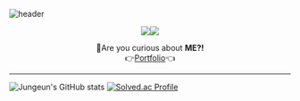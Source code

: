 ![header](https://capsule-render.vercel.app/api?type=waving&color=timeAuto&height=300&section=header&text=Jungeun🙌&fontSize=60)

<p align="center">
<img src="https://img.shields.io/badge/springboot-6DB33F?style=for-the-badge&logo=springboot&logoColor=white"><img src="https://img.shields.io/badge/javascript-F7DF1E?style=for-the-badge&logo=javascript&logoColor=black">

<p align="center"> 
  🧐Are you curious about <strong>ME?!</strong> <br> 
  👉<a href="https://dodo-elice.notion.site/_-afac1a51ee10495aa94b0c595eeffdc8?pvs=4">Portfolio</a>👈
</p>

<hr/>
<p align="center"> 
  
  ![Jungeun's GitHub stats](https://github-readme-stats.vercel.app/api?username=kjjee99&show_icons=true&theme=graywhite)
  [![Solved.ac Profile](http://mazassumnida.wtf/api/v2/generate_badge?boj=kjjee99)](https://solved.ac/kjjee99/)

</p>



